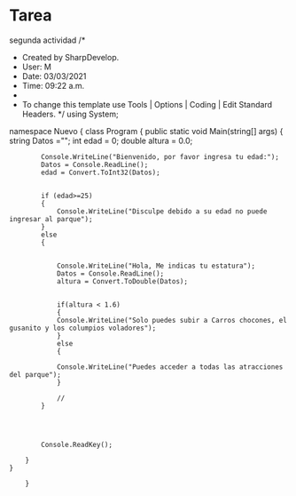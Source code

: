 # Tarea
segunda actividad
/*
 * Created by SharpDevelop.
 * User: M
 * Date: 03/03/2021
 * Time: 09:22 a.m.
 * 
 * To change this template use Tools | Options | Coding | Edit Standard Headers.
 */
using System;

namespace Nuevo
{
	class Program
	{
		public static void Main(string[] args)
		{
			           string Datos ="";
            int edad = 0;
            double altura = 0.0;

            
            Console.WriteLine("Bienvenido, por favor ingresa tu edad:");
            Datos = Console.ReadLine();
            edad = Convert.ToInt32(Datos);

            
            if (edad>=25)
            {
                Console.WriteLine("Disculpe debido a su edad no puede ingresar al parque");
            }
            else
            {
                
                
                Console.WriteLine("Hola, Me indicas tu estatura");
                Datos = Console.ReadLine();
                altura = Convert.ToDouble(Datos);

                
                if(altura < 1.6)
                {
                Console.WriteLine("Solo puedes subir a Carros chocones, el gusanito y los columpios voladores");
                }
                else
                {
                    
                Console.WriteLine("Puedes acceder a todas las atracciones del parque");
                }
                
                //
            }
            
            
            
            
            Console.ReadKey();
        
        }
    }

		}

